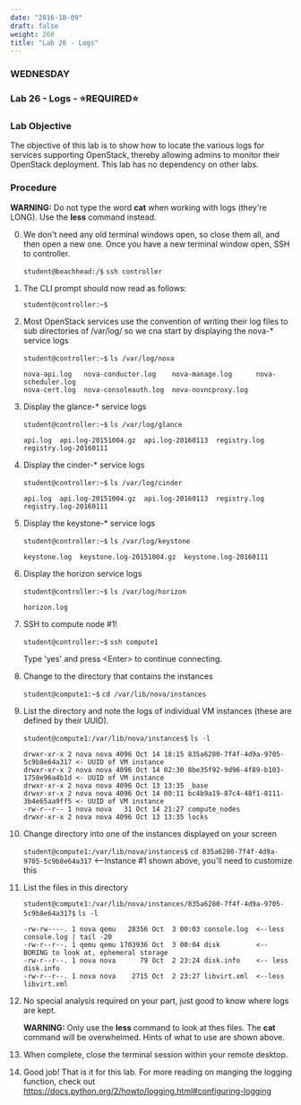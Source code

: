 ```yaml
---
date: "2016-10-09"
draft: false
weight: 260
title: "Lab 26 - Logs"
---
```


### WEDNESDAY

### Lab 26 - Logs - &#x2B50;REQUIRED&#x2B50;

### Lab Objective

The objective of this lab is to show how to locate the various logs for services supporting OpenStack, thereby allowing admins to monitor their OpenStack deployment. This lab has no dependency on other labs.

### Procedure

**WARNING:** Do not type the word **cat** when working with logs (they're LONG). Use the **less** command instead.

0. We don't need any old terminal windows open, so close them all, and then open a new one. Once you have a new terminal window open, SSH to controller. 

    `student@beachhead:/$` `ssh controller`

0. The CLI prompt should now read as follows:

    `student@controller:~$`
    
0. Most OpenStack services use the convention of writing their log files to sub directories of /var/log/ so we cna start by displaying the nova-* service logs

    `student@controller:~$` `ls /var/log/nova`

    ```	
    nova-api.log   nova-conductor.log    nova-manage.log      nova-scheduler.log
    nova-cert.log  nova-consoleauth.log  nova-novncproxy.log
    ```

0. Display the glance-* service logs
	
    `student@controller:~$` `ls /var/log/glance`

    ```
    api.log  api.log-20151004.gz  api.log-20160113  registry.log  registry.log-20160111 
    ```

0. Display the cinder-* service logs

    `student@controller:~$` `ls /var/log/cinder`

    ```
    api.log  api.log-20151004.gz  api.log-20160113  registry.log  registry.log-20160111
    ```

0. Display the keystone-* service logs

    `student@controller:~$` `ls /var/log/keystone`

    ```
    keystone.log  keystone.log-20151004.gz  keystone.log-20160111 
    ```

0. Display the horizon service logs
	
    `student@controller:~$` `ls /var/log/horizon`

    ```
    horizon.log
    ```

 
0. SSH to compute node #1!

    `student@controller:~$`  `ssh compute1`
    >
    Type 'yes' and press \<Enter\> to continue connecting.

0. Change to the directory that contains the instances

    `student@compute1:~$` `cd /var/lib/nova/instances`

0. List the directory and note the logs of individual VM instances (these are defined by their UUID).

    `student@compute1:/var/lib/nova/instances$`  `ls -l`

    ```	
    drwxr-xr-x 2 nova nova 4096 Oct 14 18:15 835a6280-7f4f-4d9a-9705-5c9b8e64a317 <- UUID of VM instance
    drwxr-xr-x 2 nova nova 4096 Oct 14 02:30 8be35f92-9d96-4f89-b103-1758e96a4b1d <- UUID of VM instance
    drwxr-xr-x 2 nova nova 4096 Oct 13 13:35 _base
    drwxr-xr-x 2 nova nova 4096 Oct 14 00:11 bc4b9a19-87c4-48f1-8111-3b4e65aa9ff5 <- UUID of VM instance
    -rw-r--r-- 1 nova nova   31 Oct 14 21:27 compute_nodes
    drwxr-xr-x 2 nova nova 4096 Oct 13 13:35 locks
    ```

0. Change directory into one of the instances displayed on your screen

    `student@compute1:/var/lib/nova/instances$` `cd 835a6280-7f4f-4d9a-9705-5c9b8e64a317`  <--Instance #1 shown above, you'll need to customize this

0. List the files in this directory

    `student@compute1:/var/lib/nova/instances/835a6280-7f4f-4d9a-9705-5c9b8e64a317$`  `ls -l`

    ```
    -rw-rw----. 1 nova qemu   28356 Oct  3 00:03 console.log  <--less console.log | tail -20
    -rw-r--r--. 1 qemu qemu 1703936 Oct  3 00:04 disk         <-- BORING to look at, ephemeral storage
    -rw-r--r--. 1 nova nova      79 Oct  2 23:24 disk.info    <-- less disk.info
    -rw-r--r--. 1 nova nova    2715 Oct  2 23:27 libvirt.xml  <--less libvirt.xml
    ```

0. No special analysis required on your part, just good to know where logs are kept.
    
    >
    **WARNING:** Only use the **less** command to look at thes files. The **cat** command will be overwhelmed. Hints of what to use are shown above.

0. When complete, close the terminal session within your remote desktop.

0. Good job! That is it for this lab. For more reading on manging the logging function, check out https://docs.python.org/2/howto/logging.html#configuring-logging
